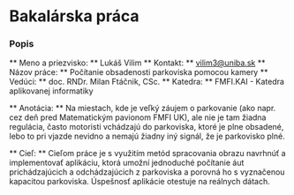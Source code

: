# Bakalárska práca


### Popis ###
** Meno a priezvisko: ** Lukáš Vilim
** Kontakt: ** vilim3@uniba.sk
** Názov práce: ** Počítanie obsadenosti parkoviska pomocou kamery
** Vedúci: ** doc. RNDr. Milan Ftáčnik, CSc.
** Katedra: ** FMFI.KAI - Katedra aplikovanej informatiky

** Anotácia: ** Na miestach, kde je veľký záujem o parkovanie (ako napr. cez deň pred
Matematickým pavionom FMFI UK), ale nie je tam žiadna regulácia, často
motoristi vchádzajú do parkoviska, ktoré je plne obsadené, lebo to pri vjazde
nevidno a nemajú žiadny iný signál, že je parkovisko plné.

** Cieľ: ** Cieľom práce je s využitím metód spracovania obrazu navrhnúť
a implementovať aplikáciu, ktorá umožní jednoduché počítanie áut
prichádzajúcich a odchádzajúcich z parkoviska a porovná ho s vyznačenou
kapacitou parkoviska. Úspešnosť aplikácie otestuje na reálnych dátach.

